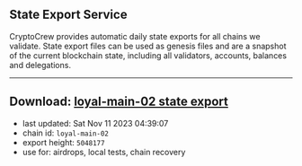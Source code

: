 ## State Export Service
CryptoCrew provides automatic daily state exports for all chains we validate. State export files can be used as genesis files and are a snapshot of the current blockchain state, including all validators, accounts, balances and delegations.

---
**Download: [loyal-main-02 state export](https://dl.ccvalidators.com/SERVICE/loyal/loyal-main-02_export_5048177.json)**
---

- last updated: Sat Nov 11 2023 04:39:07
- chain id: `loyal-main-02`
- export height: `5048177`
- use for: airdrops, local tests, chain recovery
